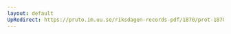 ```yaml
---
layout: default
UpRedirect: https://pruto.im.uu.se/riksdagen-records-pdf/1870/prot-1870--fk--119.pdf
---
```

